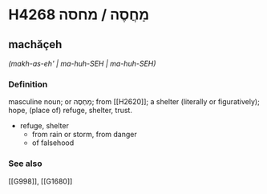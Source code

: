# H4268 מַחֲסֶה / מחסה

## machăçeh

_(makh-as-eh' | ma-huh-SEH | ma-huh-SEH)_

### Definition

masculine noun; or מַחְסֶה; from [[H2620]]; a shelter (literally or figuratively); hope, (place of) refuge, shelter, trust.

- refuge, shelter
    - from rain or storm, from danger
    - of falsehood
### See also

[[G998]], [[G1680]]


